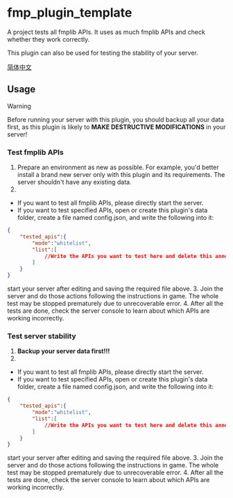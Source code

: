 # fmp_plugin_template
A project tests all fmplib APIs. It uses as much fmplib APIs and check whether they work correctly.

This plugin can also be used for testing the stability of your server. 

[简体中文](README_zh_cn.md)

## Usage

> [!WARNING]  
> Before running your server with this plugin, you should backup all your data first, as this plugin is likely to **MAKE DESTRUCTIVE MODIFICATIONS** in your server!

### Test fmplib APIs

1. Prepare an environment as new as possible. For example, you'd better install a brand new server only with this plugin and its requirements. The server shouldn't have any existing data. 
2. 
  - If you want to test all fmplib APIs, please directly start the server. 
  - If you want to test specified APIs, open or create this plugin's data folder, create a file named config.json, and write the following into it:
```json
{
    "tested_apis":{
        "mode":"whitelist",
        "list":[
            //Write the APIs you want to test here and delete this annotation-like text
        ]
    }
}
```
  start your server after editing and saving the required file above. 
3. Join the server and do those actions following the instructions in game. The whole test may be stopped prematurely due to unrecoverable error.
4. After all the tests are done, check the server console to learn about which APIs are working incorrectly. 

### Test server stability

1. **Backup your server data first!!!**
2. 
  - If you want to test all fmplib APIs, please directly start the server. 
  - If you want to test specified APIs, open or create this plugin's data folder, create a file named config.json, and write the following into it:
```json
{
    "tested_apis":{
        "mode":"whitelist",
        "list":[
            //Write the APIs you want to test here and delete this annotation-like text
        ]
    }
}
```
  start your server after editing and saving the required file above. 
3. Join the server and do those actions following the instructions in game. The whole test may be stopped prematurely due to unrecoverable error.
4. After all the tests are done, check the server console to learn about which APIs are working incorrectly. 